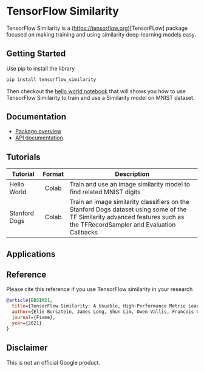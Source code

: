 # TensorFlow Similarity

TensorFlow Similarity is a (https://tensorflow.org)[TensorFLow] package
focused on making training and using similarity deep-learning models easy.

## Getting Started

Use pip to install the library

```python
pip install tensorflow_similarity
```

Then checkout the [hello world notebook](https://colab.sandbox.google.com/drive/1HRK4zLSAzGHwoM6dz2A1ygHSeVQ3VHdI#scrollTo=ST8JbEUrldut) that will shows you
how to use TensorFlow Similarity to train and use a Similarity model on
MNIST dataset.


## Documentation

- [Package overview](FIXME)
- [API documentation](FIXME).

## Tutorials

| Tutorial | Format | Description |
| ------ | :-----: | ---------- |
| Hello World | Colab | Train and use an image similarity model to find related MNIST digits |
| Stanford Dogs | Colab | Train an image similarity classifiers on the Stanford Dogs dataset using  some of the TF Similarity advanced features such as the TFRecordSampler and Evaluation Callbacks|

## Applications


## Reference

Please cite this reference if you use TensorFlow similarity in your research

```bibtex
@article{EBSIM21,
  title={TensorFlow Similarity: A Usuable, High-Performance Metric Learning Library},
  author={Elie Bursztein, James Long, Shun Lim, Owen Vallis, Francois Chollet},
  journal={Fixme},
  year={2021}
}
```

## Disclaimer

This is not an official Google product.

